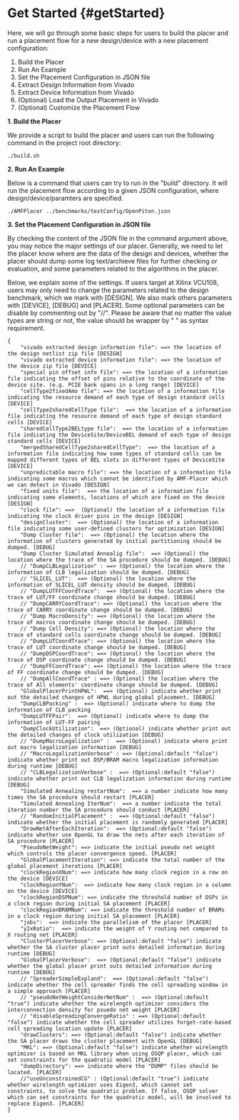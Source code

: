 # Get Started {#getStarted}

Here, we will go through some basic steps for users to build the placer and run a placement flow for a new design/device with a new placement configuration:
1. Build the Placer
2. Run An Example
3. Set the Placement Configuration in JSON file
4. Extract Design Information from Vivado
5. Extract Device Information from Vivado
6. (Optional) Load the Output Placement in Vivado
7. (Optional) Customize the Placement Flow

**1. Build the Placer**

We provide a script to build the placer and users can run the following command in the project root directory:

```
./build.sh
```

**2. Run An Example**

Below is a command that users can try to run in the "build" directory. It will run the placement flow according to a given JSON configuration, where design/device/paramters are specified.

```
./AMFPlacer ../benchmarks/testConfig/OpenPiton.json
```

**3. Set the Placement Configuration in JSON file**

By checking the content of the JSON file in the command argument above, you may notice the major settings of our placer. 
Generally, we need to let the placer know where are the data of the design and devices, whether the placer should dump some log text/archieve files for further checking or evaluation, and some parameters related to the algorithms in the placer.

Below, we explain some of the settings. If users target at Xilinx VCU108, users may only need to change the parameters related to the design benchmark, which we mark with \[DESIGN\]. We also mark others parameters with \[DEVICE\], \[DEBUG\] and \[PLACER\]. Some optional parameters can be disable by commenting out by "//". Please be aware that no matter the value types are string or not, the value should be wrapper by " " as syntax requirement.
```
{
    "vivado extracted design information file": ==> the location of the design netlist zip file [DESIGN]
    "vivado extracted device information file": ==> the location of the device zip file [DEVICE]
    "special pin offset info file": ==> the location of a information file indicating the offset of pins relative to the coordinate of the device site. (e.g. PCIE bank spans in a long range) [DEVICE]
    "cellType2fixedAmo file": ==> the location of a information file indicating the resource demand of each type of design standard cells [DEVICE]
    "cellType2sharedCellType file":  ==> the location of a information file indicating the resource demand of each type of design standard cells [DEVICE]
    "sharedCellType2BELtype file":  ==> the location of a information file indicating the DeviceSite/DeviceBEL demand of each type of design standard cells [DEVICE]
    "mergedSharedCellType2sharedCellType":  ==> the location of a information file indicating how some types of standard cells can be mapped different types of BEL slots in different types of DeviceSite [DEVICE]
    "unpredictable macro file": ==> the location of a information file indicating some macros which cannot be identified by AMF-Placer which we can detect in Vivado [DESIGN]
    "fixed units file":  ==> the location of a information file indicating some elements, locations of which are fixed on the device [DESIGN]
    "clock file": ==>  (Optional) the location of a information file indicating the clock driver pins in the design [DESIGN]
    "designCluster":  ==> (Optional) the location of a information file indicating some user-defined clusters for optimization [DESIGN]
    "Dump Cluster file":  ==> (Optional) the location where the information of clusters generated by initial partitioning should be dumped. [DEBUG]
    "Dump Cluster Simulated Annealig file":  ==> (Optional) the location where the trace of the SA procedure should be dumped. [DEBUG]
    // "DumpCLBLegalization" : ==> (Optional) the location where the information of CLB legalization should be dumped. [DEBUG]
    // "SLICEL_LUT":  ==> (Optional) the location where the information of SLICEL_LUT density should be dumped. [DEBUG]
    // "DumpLUTFFCoordTrace":  ==> (Optional) the location where the trace of LUT/FF coordinate change should be dumped. [DEBUG]
    // "DumpCARRYCoordTrace": ==> (Optional) the location where the trace of CARRY coordinate change should be dumped. [DEBUG]
    // "Dump MacroDensity": ==> (Optional) the location where the trace of macros coordinate change should be dumped. [DEBUG]
    // "Dump Cell Density": ==> (Optional) the location where the trace of standard cells coordinate change should be dumped. [DEBUG]
    // "DumpLUTCoordTrace": ==> (Optional) the location where the trace of LUT coordinate change should be dumped. [DEBUG]
    // "DumpDSPCoordTrace": ==> (Optional) the location where the trace of DSP coordinate change should be dumped. [DEBUG]
    // "DumpFFCoordTrace": ==> (Optional) the location where the trace of FF coordinate change should be dumped. [DEBUG]
    // "DumpAllCoordTrace" : ==> (Optional) the location where the trace of All elements' coordinate change should be dumped. [DEBUG]
    "GlobalPlacerPrintHPWL":  ==> (Optional) indicate whether print out the detailed changes of HPWL during global placement. [DEBUG]
    "DumpCLBPacking" :  ==> (Optional) indicate where to dump the information of CLB packing
    "DumpLUTFFPair":  ==> (Optional) indicate where to dump the information of LUT-FF pairing
    "DumpClockUtilization":  ==> (Optional) indicate whether print out the detailed changes of clock utilization [DEBUG]
    // "DumpMacroLegalization" :  ==> (Optional) indicate where print out macro legalization information [DEBUG]
    // "MacroLegalizationVerbose" : ==> (Optional:default "false") indicate whether print out DSP/BRAM macro legalization information during runtime [DEBUG]
    // "CLBLegalizationVerbose" :  ==> (Optional:default "false") indicate whether print out CLB legalization information during runtime [DEBUG]
    "Simulated Annealing restartNum":  ==> a number indicate how many times the SA procedure should restart [PLACER]
    "Simulated Annealing IterNum":  ==> a number indicate the total iteration number the SA procedure should conduct [PLACER]
    // "RandomInitialPlacement" :  ==> (Optional:default "false") indicate whether the initial placement is randomly generated [PLACER]
    "DrawNetAfterEachIteration":  ==> (Optional:default "false") indicate whether use OpenGL to draw the nets after each iteration of SA procedure [PLACER]
    "PseudoNetWeight": ==> indicate the initial pseudo net weight which controls the placer convergence speed. [PLACER]
    "GlobalPlacementIteration": ==> indicate the total number of the global placement iterations [PLACER]
    "clockRegionXNum": ==> indicate how many clock region in a row on the device [DEVICE]
    "clockRegionYNum":  ==> indicate how many clock region in a column on the device [DEVICE]
    "clockRegionDSPNum": ==> indicate the threshold number of DSPs in a clock region during initial SA placement [PLACER]
    "clockRegionBRAMNum": ==> indicate the threshold number of BRAMs in a clock region during initial SA placement [PLACER]
    "jobs":  ==> indicate the parallelism of the placer [PLACER]
    "y2xRatio":  ==> indicate the weight of Y routing net compared to X routing net [PLACER]
    "ClusterPlacerVerbose": ==> (Optional:default "false") indicate whether the SA cluster placer print outs detailed information during runtime [DEBUG]
    "GlobalPlacerVerbose":  ==> (Optional:default "false") indicate whether the global placer print outs detailed information during runtime [DEBUG]
    // "SpreaderSimpleExpland":  ==> (Optional:default "false") indicate whether the cell spreader finds the cell spreading window in a simple approach [PLACER]
    // "pseudoNetWeightConsiderNetNum" :  ==> (Optional:default "true") indicate whether the wirelength optimizer considers the interconnection density for psuedo net weight [PLACER]
    // "disableSpreadingConvergeRatio" : ==> (Optional:default "false") indicate whether the cell spreader utilizes forget-rate-based cell spreading location update [PLACER]
    "drawClusters": ==> (Optional:default "false") indicate whether the SA placer draws the cluster placement with OpenGL [DEBUG]
    "MKL": ==> (Optional:default "false") indicate whether wirelength optimizer is based on MKL library when using OSQP placer, which can set constraints for the quadratic model [PLACER]
    "dumpDirectory": ==> indicate where the "DUMP" files should be located. [PLACER]
    //"useUnconstrainedCG" : (Optional:default "true") indicate whether wirelength optimizer uses Eigen3, which cannot set constraints, to solve the quadratic problem. If false, OSQP solver which can set constraints for the quadratic model, will be involved to replace Eigen3. [PLACER]
}
```